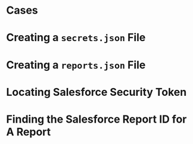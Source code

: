 # Cases

# Creating a **`secrets.json`** File

# Creating a **`reports.json`** File 

# Locating Salesforce Security Token

# Finding the Salesforce Report ID for A Report 
